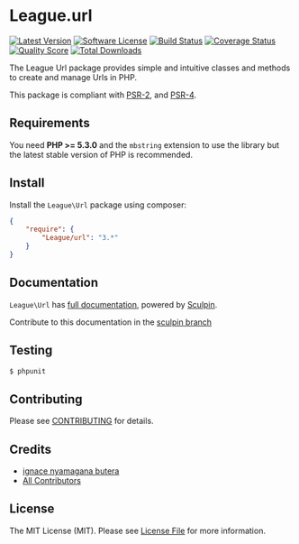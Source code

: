 # League.url

[![Latest Version](https://img.shields.io/github/release/thephpleague/url.svg?style=flat)](https://github.com/thephpleague/url/releases)
[![Software License](https://img.shields.io/badge/license-MIT-brightgreen.svg?style=flat)](LICENSE.md)
[![Build Status](https://img.shields.io/travis/thephpleague/url/master.svg?style=flat)](https://travis-ci.org/thephpleague/url)
[![Coverage Status](https://img.shields.io/scrutinizer/coverage/g/thephpleague/url.svg?style=flat)](https://scrutinizer-ci.com/g/thephpleague/url/code-structure)
[![Quality Score](https://img.shields.io/scrutinizer/g/thephpleague/url.svg?style=flat)](https://scrutinizer-ci.com/g/thephpleague/url)
[![Total Downloads](https://img.shields.io/packagist/dt/league/url.svg?style=flat)](https://packagist.org/packages/league/url)


The League Url package provides simple and intuitive classes and methods to create and manage Urls in PHP. 

This package is compliant with [PSR-2][], and [PSR-4][].

[PSR-4]: https://github.com/php-fig/fig-standards/blob/master/accepted/PSR-4-autoloader.md
[PSR-2]: https://github.com/php-fig/fig-standards/blob/master/accepted/PSR-2-coding-style-guide.md

Requirements
-------

You need **PHP >= 5.3.0** and the `mbstring` extension to use the library but the latest stable version of PHP is recommended.

## Install

Install the `League\Url` package using composer:

```json
{
    "require": {
        "League/url": "3.*"
    }
}
```

Documentation
-------

`League\Url` has [full documentation](http://url.thephpleague.com), powered by [Sculpin](http://sculpin.io).

Contribute to this documentation in the [sculpin branch](https://github.com/thephpleague/url/tree/sculpin/source)

Testing
-------

``` bash
$ phpunit
```

Contributing
-------

Please see [CONTRIBUTING](CONTRIBUTING.md) for details.

Credits
-------

- [ignace nyamagana butera](https://github.com/nyamsprod)
- [All Contributors](graphs/contributors)

License
-------

The MIT License (MIT). Please see [License File](LICENSE) for more information.

